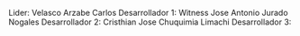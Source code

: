 Lider: Velasco Arzabe Carlos
Desarrollador 1: Witness Jose Antonio Jurado Nogales
Desarrollador 2: Cristhian Jose Chuquimia Limachi
Desarrollador 3: 
